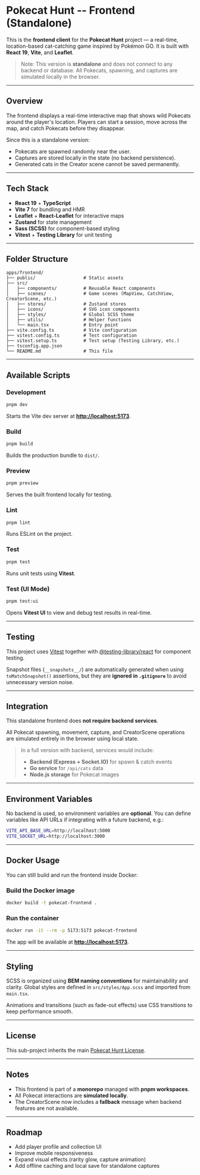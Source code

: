 # Pokecat Hunt -- Frontend (Standalone)

This is the **frontend client** for the **Pokecat Hunt** project — a real-time, location-based cat-catching game inspired by Pokémon GO.
It is built with **React 19**, **Vite**, and **Leaflet**.

> Note: This version is **standalone** and does not connect to any backend or database. All Pokecats, spawning, and captures are simulated locally in the browser.

---

## Overview

The frontend displays a real-time interactive map that shows wild Pokecats around the player's location.
Players can start a session, move across the map, and catch Pokecats before they disappear.

Since this is a standalone version:

* Pokecats are spawned randomly near the user.
* Captures are stored locally in the state (no backend persistence).
* Generated cats in the Creator scene cannot be saved permanently.

---

## Tech Stack

* **React 19** + **TypeScript**
* **Vite 7** for bundling and HMR
* **Leaflet** + **React-Leaflet** for interactive maps
* **Zustand** for state management
* **Sass (SCSS)** for component-based styling
* **Vitest** + **Testing Library** for unit testing

---

## Folder Structure

```
apps/frontend/
├── public/                  # Static assets
├── src/
│   ├── components/          # Reusable React components
│   ├── scenes/              # Game scenes (MapView, CatchView, CreatorScene, etc.)
│   ├── stores/              # Zustand stores
│   ├── icons/               # SVG icon components
│   ├── styles/              # Global SCSS theme
│   ├── utils/               # Helper functions
│   └── main.tsx             # Entry point
├── vite.config.ts           # Vite configuration
├── vitest.config.ts         # Test configuration
├── vitest.setup.ts          # Test setup (Testing Library, etc.)
├── tsconfig.app.json
└── README.md                # This file
```

---

## Available Scripts

### Development

```bash
pnpm dev
```

Starts the Vite dev server at **[http://localhost:5173](http://localhost:5173)**.

### Build

```bash
pnpm build
```

Builds the production bundle to `dist/`.

### Preview

```bash
pnpm preview
```

Serves the built frontend locally for testing.

### Lint

```bash
pnpm lint
```

Runs ESLint on the project.

### Test

```bash
pnpm test
```

Runs unit tests using **Vitest**.

### Test (UI Mode)

```bash
pnpm test:ui
```

Opens **Vitest UI** to view and debug test results in real-time.

---

## Testing

This project uses [Vitest](https://vitest.dev/) together with [@testing-library/react](https://testing-library.com/docs/react-testing-library/intro/) for component testing.

Snapshot files (`__snapshots__/`) are automatically generated when using `toMatchSnapshot()` assertions,
but they are **ignored in `.gitignore`** to avoid unnecessary version noise.

---

## Integration

This standalone frontend does **not require backend services**.

All Pokecat spawning, movement, capture, and CreatorScene operations are simulated entirely in the browser using local state.

> In a full version with backend, services would include:
>
> * **Backend (Express + Socket.IO)** for spawn & catch events
> * **Go service** for `/api/cats` data
> * **Node.js storage** for Pokecat images

---

## Environment Variables

No backend is used, so environment variables are **optional**.
You can define variables like API URLs if integrating with a future backend, e.g.:

```bash
VITE_API_BASE_URL=http://localhost:5000
VITE_SOCKET_URL=http://localhost:3000
```

---

## Docker Usage

You can still build and run the frontend inside Docker:

### Build the Docker image

```bash
docker build -t pokecat-frontend .
```

### Run the container

```bash
docker run -it --rm -p 5173:5173 pokecat-frontend
```

The app will be available at **[http://localhost:5173](http://localhost:5173)**.

---

## Styling

SCSS is organized using **BEM naming conventions** for maintainability and clarity.
Global styles are defined in `src/styles/App.scss` and imported from `main.tsx`.

Animations and transitions (such as fade-out effects) use CSS transitions to keep performance smooth.

---

## License

This sub-project inherits the main [Pokecat Hunt License](../../LICENSE).

---

## Notes

* This frontend is part of a **monorepo** managed with **pnpm workspaces**.
* All Pokecat interactions are **simulated locally**.
* The CreatorScene now includes a **fallback** message when backend features are not available.

---

## Roadmap

* Add player profile and collection UI
* Improve mobile responsiveness
* Expand visual effects (rarity glow, capture animation)
* Add offline caching and local save for standalone captures
